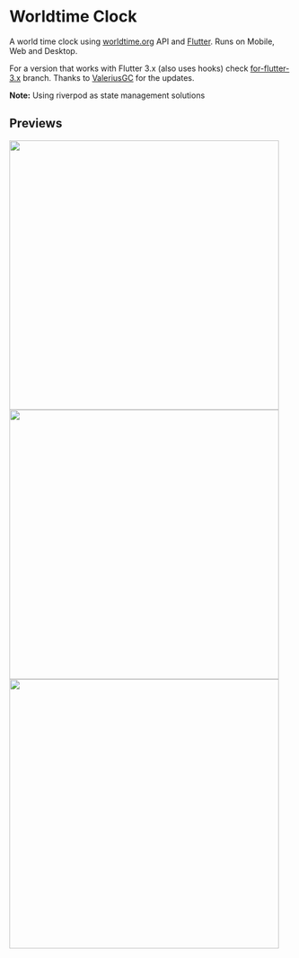 # Worldtime Clock

A world time clock using [worldtime.org](http://worldtimeapi.org/) API and [Flutter](https://flutter.dev). Runs on Mobile, Web and Desktop.

For a version that works with Flutter 3.x (also uses hooks) check [for-flutter-3.x](https://github.com/lohanidamodar/flutter_worldtime/tree/for-flutter-3.x) branch. Thanks to [ValeriusGC](https://github.com/ValeriusGC) for the updates.

**Note:** Using riverpod as state management solutions

## Previews
<img src="screenshots/1.png" height="480px" /> <img src="screenshots/2.png" height="480px" /> <br />
<img src="screenshots/3.png" height="480px" /> 
